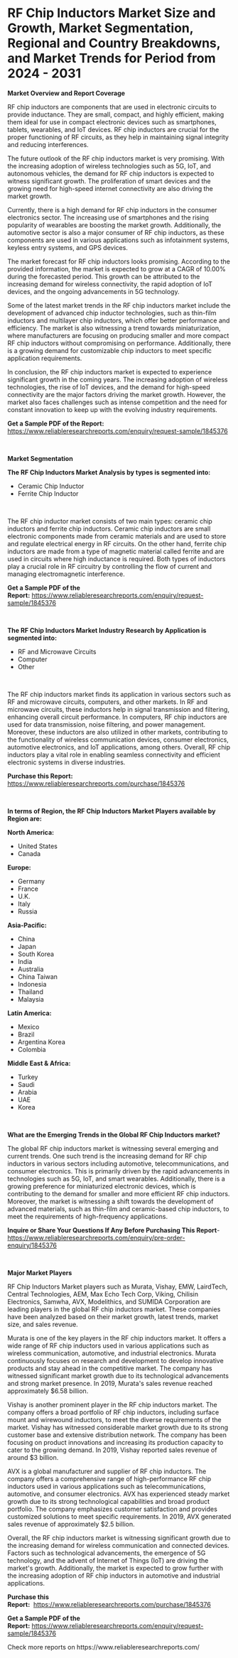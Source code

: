 <p><h1>RF Chip Inductors Market Size and Growth, Market Segmentation, Regional and Country Breakdowns, and Market Trends for Period from 2024 -  2031</h1></p><p><strong>Market Overview and Report Coverage</strong></p>
<p><p>RF chip inductors are components that are used in electronic circuits to provide inductance. They are small, compact, and highly efficient, making them ideal for use in compact electronic devices such as smartphones, tablets, wearables, and IoT devices. RF chip inductors are crucial for the proper functioning of RF circuits, as they help in maintaining signal integrity and reducing interferences.</p><p>The future outlook of the RF chip inductors market is very promising. With the increasing adoption of wireless technologies such as 5G, IoT, and autonomous vehicles, the demand for RF chip inductors is expected to witness significant growth. The proliferation of smart devices and the growing need for high-speed internet connectivity are also driving the market growth.</p><p>Currently, there is a high demand for RF chip inductors in the consumer electronics sector. The increasing use of smartphones and the rising popularity of wearables are boosting the market growth. Additionally, the automotive sector is also a major consumer of RF chip inductors, as these components are used in various applications such as infotainment systems, keyless entry systems, and GPS devices.</p><p>The market forecast for RF chip inductors looks promising. According to the provided information, the market is expected to grow at a CAGR of 10.00% during the forecasted period. This growth can be attributed to the increasing demand for wireless connectivity, the rapid adoption of IoT devices, and the ongoing advancements in 5G technology.</p><p>Some of the latest market trends in the RF chip inductors market include the development of advanced chip inductor technologies, such as thin-film inductors and multilayer chip inductors, which offer better performance and efficiency. The market is also witnessing a trend towards miniaturization, where manufacturers are focusing on producing smaller and more compact RF chip inductors without compromising on performance. Additionally, there is a growing demand for customizable chip inductors to meet specific application requirements.</p><p>In conclusion, the RF chip inductors market is expected to experience significant growth in the coming years. The increasing adoption of wireless technologies, the rise of IoT devices, and the demand for high-speed connectivity are the major factors driving the market growth. However, the market also faces challenges such as intense competition and the need for constant innovation to keep up with the evolving industry requirements.</p></p>
<p><strong>Get a Sample PDF of the Report:</strong> <a href="https://www.reliableresearchreports.com/enquiry/request-sample/1845376">https://www.reliableresearchreports.com/enquiry/request-sample/1845376</a></p>
<p>&nbsp;</p>
<p><strong>Market Segmentation</strong></p>
<p><strong>The RF Chip Inductors Market Analysis by types is segmented into:</strong></p>
<p><ul><li>Ceramic Chip Inductor</li><li>Ferrite Chip Inductor</li></ul></p>
<p>&nbsp;</p>
<p><p>The RF chip inductor market consists of two main types: ceramic chip inductors and ferrite chip inductors. Ceramic chip inductors are small electronic components made from ceramic materials and are used to store and regulate electrical energy in RF circuits. On the other hand, ferrite chip inductors are made from a type of magnetic material called ferrite and are used in circuits where high inductance is required. Both types of inductors play a crucial role in RF circuitry by controlling the flow of current and managing electromagnetic interference.</p></p>
<p><strong>Get a Sample PDF of the Report:</strong>&nbsp;<a href="https://www.reliableresearchreports.com/enquiry/request-sample/1845376">https://www.reliableresearchreports.com/enquiry/request-sample/1845376</a></p>
<p>&nbsp;</p>
<p><strong>The RF Chip Inductors Market Industry Research by Application is segmented into:</strong></p>
<p><ul><li>RF and Microwave Circuits</li><li>Computer</li><li>Other</li></ul></p>
<p>&nbsp;</p>
<p><p>The RF chip inductors market finds its application in various sectors such as RF and microwave circuits, computers, and other markets. In RF and microwave circuits, these inductors help in signal transmission and filtering, enhancing overall circuit performance. In computers, RF chip inductors are used for data transmission, noise filtering, and power management. Moreover, these inductors are also utilized in other markets, contributing to the functionality of wireless communication devices, consumer electronics, automotive electronics, and IoT applications, among others. Overall, RF chip inductors play a vital role in enabling seamless connectivity and efficient electronic systems in diverse industries.</p></p>
<p><strong>Purchase this Report:</strong>&nbsp; <a href="https://www.reliableresearchreports.com/purchase/1845376">https://www.reliableresearchreports.com/purchase/1845376</a></p>
<p>&nbsp;</p>
<p><strong>In terms of Region, the RF Chip Inductors Market Players available by Region are:</strong></p>
<p>
    <p> <strong> North America: </strong>
        <ul>
            <li>United States</li>
            <li>Canada</li>
        </ul>
        </p> 
    <p> <strong> Europe: </strong>
        <ul>
            <li>Germany</li>
            <li>France</li>
            <li>U.K.</li>
            <li>Italy</li>
            <li>Russia</li>
        </ul>
        </p> 
    <p> <strong> Asia-Pacific: </strong>
        <ul>
            <li>China</li>
            <li>Japan</li>
            <li>South Korea</li>
            <li>India</li>
            <li>Australia</li>
            <li>China Taiwan</li>
            <li>Indonesia</li>
            <li>Thailand</li>
            <li>Malaysia</li>
        </ul>
        </p> 
    <p> <strong> Latin America: </strong>
        <ul>
            <li>Mexico</li>
            <li>Brazil</li>
            <li>Argentina Korea</li>
            <li>Colombia</li>
        </ul>
        </p> 
    <p> <strong> Middle East & Africa: </strong>
        <ul>
            <li>Turkey</li>
            <li>Saudi</li>
            <li>Arabia</li>
            <li>UAE</li>
            <li>Korea</li>
        </ul>
    </p>
    </p>
<p>&nbsp;</p>
<p><strong>What are the Emerging Trends in the Global RF Chip Inductors market?</strong></p>
<p><p>The global RF chip inductors market is witnessing several emerging and current trends. One such trend is the increasing demand for RF chip inductors in various sectors including automotive, telecommunications, and consumer electronics. This is primarily driven by the rapid advancements in technologies such as 5G, IoT, and smart wearables. Additionally, there is a growing preference for miniaturized electronic devices, which is contributing to the demand for smaller and more efficient RF chip inductors. Moreover, the market is witnessing a shift towards the development of advanced materials, such as thin-film and ceramic-based chip inductors, to meet the requirements of high-frequency applications.</p></p>
<p><strong>Inquire or Share Your Questions If Any Before Purchasing This Report</strong>- <a href="https://www.reliableresearchreports.com/enquiry/pre-order-enquiry/1845376">https://www.reliableresearchreports.com/enquiry/pre-order-enquiry/1845376</a></p>
<p>&nbsp;</p>
<p><strong>Major Market Players</strong></p>
<p><p>RF Chip Inductors Market players such as Murata, Vishay, EMW, LairdTech, Central Technologies, AEM, Max Echo Tech Corp, Viking, Chilisin Electronics, Samwha, AVX, Modelithics, and SUMIDA Corporation are leading players in the global RF chip inductors market. These companies have been analyzed based on their market growth, latest trends, market size, and sales revenue.</p><p>Murata is one of the key players in the RF chip inductors market. It offers a wide range of RF chip inductors used in various applications such as wireless communication, automotive, and industrial electronics. Murata continuously focuses on research and development to develop innovative products and stay ahead in the competitive market. The company has witnessed significant market growth due to its technological advancements and strong market presence. In 2019, Murata's sales revenue reached approximately $6.58 billion.</p><p>Vishay is another prominent player in the RF chip inductors market. The company offers a broad portfolio of RF chip inductors, including surface mount and wirewound inductors, to meet the diverse requirements of the market. Vishay has witnessed considerable market growth due to its strong customer base and extensive distribution network. The company has been focusing on product innovations and increasing its production capacity to cater to the growing demand. In 2019, Vishay reported sales revenue of around $3 billion.</p><p>AVX is a global manufacturer and supplier of RF chip inductors. The company offers a comprehensive range of high-performance RF chip inductors used in various applications such as telecommunications, automotive, and consumer electronics. AVX has experienced steady market growth due to its strong technological capabilities and broad product portfolio. The company emphasizes customer satisfaction and provides customized solutions to meet specific requirements. In 2019, AVX generated sales revenue of approximately $2.5 billion.</p><p>Overall, the RF chip inductors market is witnessing significant growth due to the increasing demand for wireless communication and connected devices. Factors such as technological advancements, the emergence of 5G technology, and the advent of Internet of Things (IoT) are driving the market's growth. Additionally, the market is expected to grow further with the increasing adoption of RF chip inductors in automotive and industrial applications.</p></p>
<p><strong>Purchase this Report:</strong>&nbsp;&nbsp;<a href="https://www.reliableresearchreports.com/purchase/1845376">https://www.reliableresearchreports.com/purchase/1845376</a></p>
<p></p>
<p><strong>Get a Sample PDF of the Report:</strong>&nbsp;<a href="https://www.reliableresearchreports.com/enquiry/request-sample/1845376">https://www.reliableresearchreports.com/enquiry/request-sample/1845376</a></p>
<p>Check more reports on https://www.reliableresearchreports.com/</p>